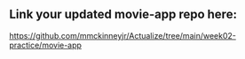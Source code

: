 ## Link your updated movie-app repo here: 
https://github.com/mmckinneyjr/Actualize/tree/main/week02-practice/movie-app